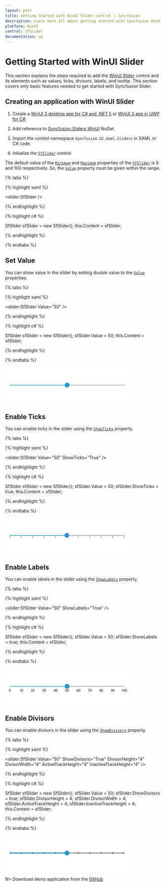 ```yaml
---
layout: post
title: Getting Started with WinUI Slider control | Syncfusion
description: Learn here all about getting started with Syncfusion WinUI Slider(SfSlider) control, its elements, and more.
platform: WinUI
control: SfSlider
documentation: ug
---
```


# Getting Started with WinUI Slider

This section explains the steps required to add the [WinUI Slider](https://www.syncfusion.com/winui-controls/slider) control and its elements such as values, ticks, divisors, labels, and tooltip. This section covers only basic features needed to get started with Syncfusion Slider.

## Creating an application with WinUI Slider

1. Create a [WinUI 3 desktop app for C# and .NET 5](https://docs.microsoft.com/en-us/windows/apps/winui/winui3/get-started-winui3-for-desktop) or [WinUI 3 app in UWP for C#](https://docs.microsoft.com/en-us/windows/apps/winui/winui3/get-started-winui3-for-uwp).

2. Add reference to [Syncfusion.Sliders.WinUI](https://www.nuget.org/packages/Syncfusion.Sliders.WinUI) NuGet.

3. Import the control namespace `Syncfusion.UI.Xaml.Sliders` in XAML or C# code.

4. Initialize the [`SfSlider`](https://help.syncfusion.com/cr/winui/Syncfusion.UI.Xaml.Sliders.SfSlider.html?tabs=tabid-1) control

The default value of the [`Minimum`](https://help.syncfusion.com/cr/winui/Syncfusion.UI.Xaml.Sliders.SliderBase.html#Syncfusion_UI_Xaml_Sliders_SliderBase_Minimum) and [`Maximum`](https://help.syncfusion.com/cr/winui/Syncfusion.UI.Xaml.Sliders.SliderBase.html#Syncfusion_UI_Xaml_Sliders_SliderBase_Maximum) properties of the [`SfSlider`](https://help.syncfusion.com/cr/winui/Syncfusion.UI.Xaml.Sliders.SfSlider.html?tabs=tabid-1) is 0 and 100 respectively. So, the [`Value`](https://help.syncfusion.com/cr/winui/Syncfusion.UI.Xaml.Sliders.SfSlider.html#Syncfusion_UI_Xaml_Sliders_SfSlider_Value) property must be given within the range.

{% tabs %}

{% highlight xaml %}

<slider:SfSlider />

{% endhighlight %}

{% highlight c# %}

SfSlider sfSlider = new SfSlider();
this.Content = sfSlider;

{% endhighlight %}

{% endtabs %}

## Set Value

You can show value in the slider by setting double value to the [`Value`](https://help.syncfusion.com/cr/winui/Syncfusion.UI.Xaml.Sliders.SfSlider.html#Syncfusion_UI_Xaml_Sliders_SfSlider_Value) properties.

{% tabs %}

{% highlight xaml %}

<slider:SfSlider Value="50" />

{% endhighlight %}

{% highlight c# %}

SfSlider sfSlider = new SfSlider();
sfSlider.Value = 50;
this.Content = sfSlider;

{% endhighlight %}

{% endtabs %}

![Setting value to slider](images/getting-started/slider-value.png)

## Enable Ticks

You can enable ticks in the slider using the [`ShowTicks`](https://help.syncfusion.com/cr/winui/Syncfusion.UI.Xaml.Sliders.SliderBase.html#Syncfusion_UI_Xaml_Sliders_SliderBase_ShowTicks) property.

{% tabs %}

{% highlight xaml %}

<slider:SfSlider Value="50"
                 ShowTicks="True" />

{% endhighlight %}

{% highlight c# %}

SfSlider sfSlider = new SfSlider();
sfSlider.Value = 50;
sfSlider.ShowTicks = true;
this.Content = sfSlider;

{% endhighlight %}

{% endtabs %}

![Slider with ticks](images/getting-started/slider-ticks.png)

## Enable Labels

You can enable labels in the slider using the [`ShowLabels`](https://help.syncfusion.com/cr/winui/Syncfusion.UI.Xaml.Sliders.SliderBase.html#Syncfusion_UI_Xaml_Sliders_SliderBase_ShowLabels) property.

{% tabs %}

{% highlight xaml %}

<slider:SfSlider Value="50"
                 ShowLabels="True" />

{% endhighlight %}

{% highlight c# %}

SfSlider sfSlider = new SfSlider();
sfSlider.Value = 50;
sfSlider.ShowLabels = true;
this.Content = sfSlider;

{% endhighlight %}

{% endtabs %}

![Slider with labels](images/getting-started/slider-labels.png)

## Enable Divisors

You can enable divisors in the slider using the [`ShowDivisors`](https://help.syncfusion.com/cr/winui/Syncfusion.UI.Xaml.Sliders.SliderBase.html#Syncfusion_UI_Xaml_Sliders_SliderBase_ShowDivisors) property.

{% tabs %}

{% highlight xaml %}

<slider:SfSlider Value="50"
                 ShowDivisors="True"
                 DivisorHeight="4"
                 DivisorWidth="4"
                 ActiveTrackHeight="4"
                 InactiveTrackHeight="4" />

{% endhighlight %}

{% highlight c# %}

SfSlider sfSlider = new SfSlider();
sfSlider.Value = 50;
sfSlider.ShowDivisors = true;
sfSlider.DivisorHeight = 4;
sfSlider.DivisorWidth = 4;
sfSlider.ActiveTrackHeight = 4;
sfSlider.InactiveTrackHeight = 4;
this.Content = sfSlider;

{% endhighlight %}

{% endtabs %}

![Slider with divisors](images/getting-started/slider-divisors.png)

N> Download demo application from the [GitHub](https://github.com/SyncfusionExamples/WinUI_Sliders_Getting_Started/tree/main/Slider)
